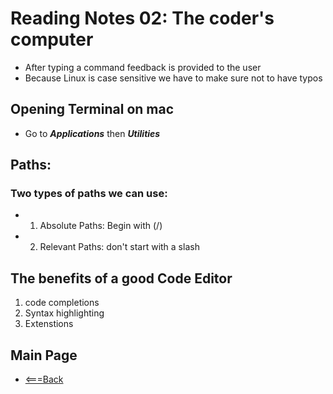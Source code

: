 # Reading Notes 02: The coder's computer
- After typing a command feedback is provided to the user
-  Because Linux is case sensitive we have to make sure not to have typos

## Opening Terminal on mac
- Go to ***Applications*** then ***Utilities***

## Paths: 
### Two types of paths we can use:
- 1. Absolute Paths: Begin with (/)
- 2. Relevant Paths: don't start with a slash

## The benefits of a good Code Editor
1. code completions
2. Syntax highlighting
3. Extenstions

## Main Page
- [<===Back](https://denekm.github.io/reading-notes/)
